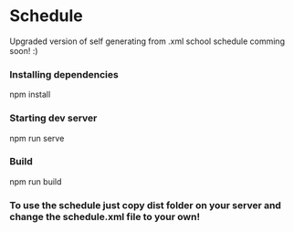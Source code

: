 # Schedule 

Upgraded version of self generating from .xml school schedule comming soon! :)

### Installing dependencies

npm install

### Starting dev server

npm run serve

### Build

npm run build

### To use the schedule just copy dist folder on your server and change the schedule.xml file to your own!
